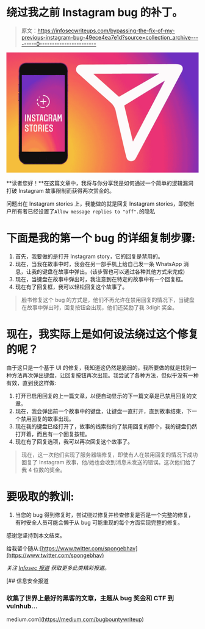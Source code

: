 # 绕过我之前 Instagram bug 的补丁。

> 原文：<https://infosecwriteups.com/bypassing-the-fix-of-my-previous-instagram-bug-49ece4ea7e1d?source=collection_archive---------0----------------------->

![](img/01d84cbeb9409d9426be338b559ab816.png)

**读者您好！**在这篇文章中，我将与你分享我是如何通过一个简单的逻辑漏洞打破 Instagram 故事限制而获得两次赏金的。

问题出在 Instagram stories 上，我能做的就是回复 Instagram stories，即使账户所有者已经设置了`Allow message replies to "off".`的隐私

# 下面是我的第一个 bug 的详细复制步骤:

1.  首先，我要做的是打开 Instagram story，它的回复是禁用的。
2.  现在，当我在故事中时，我会在另一部手机上给自己发一条 WhatsApp 消息，让我的键盘在故事中弹出。(该步骤也可以通过各种其他方式来完成)
3.  现在，当键盘在故事中弹出时，我注意到在特定的故事中有一个回复框。
4.  现在有了回复框，我可以轻松回复这个故事了。

> 脸书修复这个 bug 的方式是，他们不再允许在禁用回复的情况下，当键盘在故事中弹出时，回复按钮会出现，他们还奖励了我 3digit 奖金。

# 现在，我实际上是如何设法绕过这个修复的呢？

由于这只是一个基于 UI 的修复，我知道这仍然是脆弱的，我所要做的就是找到一种方法再次弹出键盘，让回复按钮再次出现。我尝试了各种方法，但似乎没有一种有效，直到我这样做:

1.  打开已启用回复的上一篇文章，以便自动显示的下一篇文章是已禁用回复的文章。
2.  现在，我会弹出前一个故事中的键盘，让键盘一直打开，直到故事结束，下一个禁用回复的故事出现。
3.  现在我的键盘已经打开了，故事的线索指向了禁用回复的那个，我的键盘仍然打开着，而且有一个回复按钮。
4.  现在有了回复选项，我可以再次回复这个故事了。

> 现在，这一次他们实现了服务器端修复，即使有人在禁用回复的情况下成功回复了 Instagram 故事，他/她也会收到消息未发送的错误。这次他们给了我 4 位数的奖金。

# 要吸取的教训:

1.  当您的 bug 得到修复时，尝试绕过修复并检查修复是否是一个完整的修复，有时安全人员可能会懒于从 bug 可能重现的每个方面实现完整的修复。

感谢您坚持到本文结束。

给我留个随从:[https://www.twitter.com/spongebhav](https://www.twitter.com/spongebhav)

*关注* [*Infosec 报道*](https://medium.com/bugbountywriteup) *获取更多此类精彩报道。*

[](https://medium.com/bugbountywriteup) [## 信息安全报道

### 收集了世界上最好的黑客的文章，主题从 bug 奖金和 CTF 到 vulnhub…

medium.com](https://medium.com/bugbountywriteup)